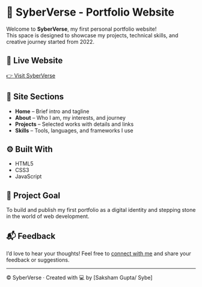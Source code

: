 # 🌌 SyberVerse - Portfolio Website

Welcome to **SyberVerse**, my first personal portfolio website!  
This space is designed to showcase my projects, technical skills, and creative journey started from 2022.

## 🔗 Live Website  
[👉 Visit SyberVerse](https://syberverse.netlify.com)

## 🧭 Site Sections

- **Home** – Brief intro and tagline  
- **About** – Who I am, my interests, and journey  
- **Projects** – Selected works with details and links  
- **Skills** – Tools, languages, and frameworks I use  

## ⚙️ Built With

- HTML5  
- CSS3  
- JavaScript  

## 📌 Project Goal

To build and publish my first portfolio as a digital identity and stepping stone in the world of web development.

## 📬 Feedback

I’d love to hear your thoughts! Feel free to [connect with me](#contact) and share your feedback or suggestions.

---

© SyberVerse · Created with 💻 by [Saksham Gupta/ Sybe]
